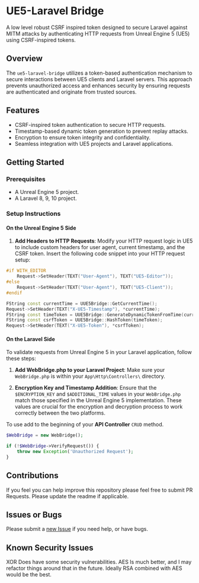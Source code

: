 # UE5-Laravel Bridge
A low level robust CSRF inspired token designed to secure Laravel against MITM attacks by authenticating HTTP requests from Unreal Engine 5 (UE5) using CSRF-inspired tokens.

## Overview

The `ue5-laravel-bridge` utilizes a token-based authentication mechanism to secure interactions between UE5 clients and Laravel servers. This approach prevents unauthorized access and enhances security by ensuring requests are authenticated and originate from trusted sources.

## Features

- CSRF-inspired token authentication to secure HTTP requests.
- Timestamp-based dynamic token generation to prevent replay attacks.
- Encryption to ensure token integrity and confidentiality.
- Seamless integration with UE5 projects and Laravel applications.

## Getting Started

### Prerequisites

- A Unreal Engine 5 project.
- A Laravel 8, 9, 10 project.

### Setup Instructions

#### On the Unreal Engine 5 Side

1. **Add Headers to HTTP Requests**: Modify your HTTP request logic in UE5 to include custom headers for user agent, current timestamp, and the CSRF token. Insert the following code snippet into your HTTP request setup:

```cpp
#if WITH_EDITOR
    Request->SetHeader(TEXT("User-Agent"), TEXT("UE5-Editor"));
#else
    Request->SetHeader(TEXT("User-Agent"), TEXT("UE5-Client"));
#endif

FString const currentTime = UUE5Bridge::GetCurrentTime();
Request->SetHeader(TEXT("X-UE5-Timestamp"), *currentTime);
FString const timeToken = UUE5Bridge::GenerateDynamicTokenFromTime(currentTime);
FString const csrfToken = UUE5Bridge::HashToken(timeToken);
Request->SetHeader(TEXT("X-UE5-Token"), *csrfToken);
```
#### On the Laravel Side

To validate requests from Unreal Engine 5 in your Laravel application, follow these steps:

1. **Add WebBridge.php to your Laravel Project**: Make sure your `WebBridge.php` is within your `App\Http\Controllers\` directory.


2. **Encryption Key and Timestamp Addition**: Ensure that the `$ENCRYPTION_KEY` and `$ADDITIONAL_TIME` values in your `WebBridge.php` match those specified in the Unreal Engine 5 implementation. These values are crucial for the encryption and decryption process to work correctly between the two platforms.

To use add to the beginning of your **API Controller** `CRUD` method.

```php
$WebBridge = new WebBridge();

if (!$WebBridge->VerifyRequest()) {
    throw new Exception('Unauthorized Request');
}
```

## Contributions

If you feel you can help improve this repository please feel free to submit PR Requests. Please update the readme if applicable.


## Issues or Bugs

Please submit a [new Issue](https://github.com/levizoesch/ue5-laravel-bridge/issues/new) if you need help, or have bugs.

## Known Security Issues
XOR Does have some security vulnerabilities. AES Is much better, and I may refactor things around that in the future. Ideally RSA combined with AES would be the best.
